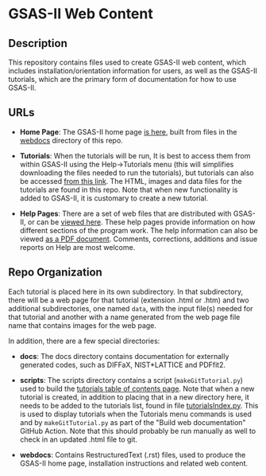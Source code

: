 # GSAS-II Web Content

## Description
This repository contains files used to create GSAS-II web content, which includes installation/orientation information for users, as well as the GSAS-II tutorials, which are the primary form of documentation for how to use GSAS-II. 

## URLs
* **Home Page**: The GSAS-II home page [is here](https://advancedphotonsource.github.io/GSAS-II-tutorials/index.html), built from files in the [webdocs](https://github.com/AdvancedPhotonSource/GSAS-II-tutorials/tree/main/webdocs) directory of this repo. 

* **Tutorials**: When the tutorials will be run, It is best to access them from within GSAS-II using the Help->Tutorials menu (this will simplifies downloading the files needed to run the tutorials), but tutorials can also be accessed [from this link](https://advancedphotonsource.github.io/GSAS-II-tutorials/tutorials.html). The HTML, images and data files for the tutorials are found in this repo. Note that when new functionality is added to GSAS-II, it is customary to create a new tutorial. 

* **Help Pages**: There are a set of web files that are
distributed with GSAS-II, or can be [viewed here](help/index.html). These 
help pages provide information on how different sections of the program
work. The help information can also be viewed [as a PDF document](https://advancedphotonsource.github.io/GSAS-II-tutorials/docs/GSASII-help.pdf).
Comments, corrections, additions and issue reports on Help are most welcome. 

## Repo Organization
Each tutorial is placed here in its own subdirectory. In that subdirectory, there will be a web page for that tutorial (extension .html or .htm) and two additional subdirectories, one named `data`, with the input file(s) needed for that tutorial and another with a name generated from the web page file name that contains images for the web page. 

In addition, there are a few special directories: 

* **docs**: The docs directory contains documentation for externally generated codes, such as
DIFFaX, NIST*LATTICE and PDFfit2.

* **scripts**: The scripts directory contains a script (`makeGitTutorial.py`) used to build the [tutorials table of contents page](https://advancedphotonsource.github.io/GSAS-II-tutorials/tutorials.html). Note that when a new tutorial is created, in addition to placing that in a new directory here, it needs to be added to the tutorials list, found in file [tutorialsIndex.py](https://github.com/AdvancedPhotonSource/GSAS-II/blob/master/GSASII/tutorialsIndex.py). This is used to display tutorials when the Tutorials menu commands is used and by `makeGitTutorial.py` as part of the "Build web documentation" GitHub Action. Note that this should probably be run manually as well to check in an updated .html file to git. 

* **webdocs**: Contains RestructuredText (.rst) files, used to produce the GSAS-II home page, installation instructions and related web content. 
